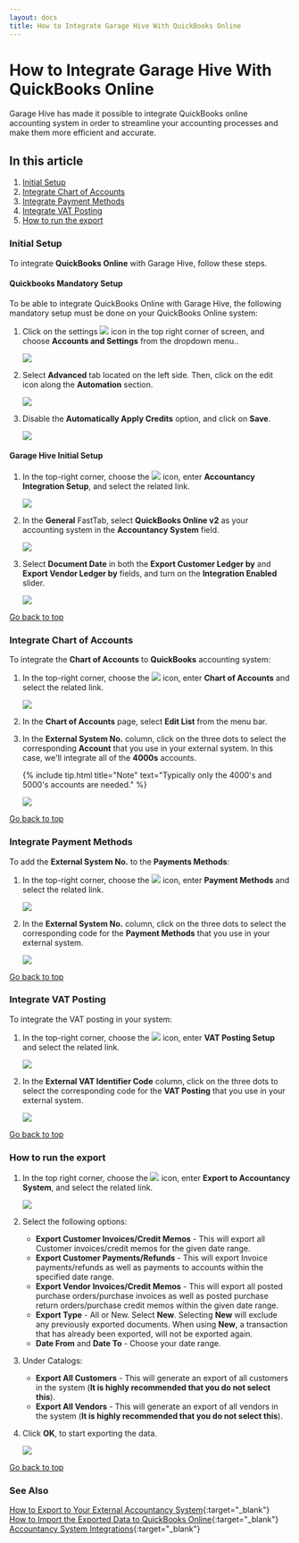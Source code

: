 ```yaml
---
layout: docs
title: How to Integrate Garage Hive With QuickBooks Online
---
```


<a name="top"></a>

# How to Integrate Garage Hive With QuickBooks Online
Garage Hive has made it possible to integrate QuickBooks online accounting system in order to streamline your accounting processes and make them more efficient and accurate.

## In this article
1. [Initial Setup](#initial-setup)
2. [Integrate Chart of Accounts](#integrate-chart-of-accounts)
3. [Integrate Payment Methods](#integrate-payment-methods)
4. [Integrate VAT Posting](#integrate-vat-posting)
5. [How to run the export](#how-to-run-the-export)

### Initial Setup
To integrate **QuickBooks Online** with Garage Hive, follow these steps.

#### Quickbooks Mandatory Setup
To be able to integrate QuickBooks Online with Garage Hive, the following mandatory setup must be done on your QuickBooks Online system:
1. Click on the settings ![](media/settings.png) icon in the top right corner of screen, and choose **Accounts and Settings** from the dropdown menu..

   ![](media/garagehive-quickbooks-online-mandatory-settings1.png)

2. Select **Advanced** tab  located on the left side. Then, click on the edit icon along the **Automation** section.

   ![](media/garagehive-quickbooks-online-mandatory-settings2.png)

3. Disable the **Automatically Apply Credits** option, and click on **Save**.

   ![](media/garagehive-quickbooks-online-mandatory-settings3.png)

#### Garage Hive Initial Setup
1. In the top-right corner, choose the ![](media/search_icon.png) icon, enter **Accountancy Integration Setup**, and select the related link.

   ![](media/garagehive-quickbooks-online-integration1.png)

2. In the **General** FastTab, select **QuickBooks Online v2** as your accounting system in the **Accountancy System** field.

   ![](media/garagehive-quickbooks-online-integration2.png)

3. Select **Document Date** in both the **Export Customer Ledger by** and **Export Vendor Ledger by** fields, and turn on the **Integration Enabled** slider.

   ![](media/garagehive-quickbooks-online-integration3.png)


[Go back to top](#top)

### Integrate Chart of Accounts
To integrate the **Chart of Accounts** to **QuickBooks** accounting system: 
1. In the top-right corner, choose the ![](media/search_icon.png) icon, enter **Chart of Accounts** and select the related link.

   ![](media/garagehive-quickbooks-online-integration7.png)

2. In the **Chart of Accounts** page, select **Edit List** from the menu bar.
3. In the **External System No.** column, click on the three dots to select the corresponding **Account** that you use in your external system. In this case, we'll integrate all of the **4000s** accounts.

   {% include tip.html title="Note" text="Typically only the 4000's and 5000's accounts are needed." %}

   ![](media/garagehive-quickbooks-online-integration8.png)


[Go back to top](#top)

### Integrate Payment Methods
To add the **External System No.** to the **Payments Methods**: 
1. In the top-right corner, choose the ![](media/search_icon.png) icon, enter **Payment Methods** and select the related link.

   ![](media/garagehive-quickbooks-online-integration9.png)

2. In the **External System No.** column, click on the three dots to select the corresponding code for the **Payment Methods** that you use in your external system.

   ![](media/garagehive-quickbooks-online-integration10.png)


[Go back to top](#top)

### Integrate VAT Posting
To integrate the VAT posting in your system: 
1. In the top-right corner, choose the ![](media/search_icon.png) icon, enter **VAT Posting Setup** and select the related link.

   ![](media/garagehive-quickbooks-vat-posting1.png)

2. In the **External VAT Identifier Code** column, click on the three dots to select the corresponding code for the **VAT Posting** that you use in your external system.

   ![](media/garagehive-quickbooks-vat-posting2.png)


[Go back to top](#top)

### How to run the export 
1. In the top right corner, choose the ![](media/search_icon.png) icon, enter **Export to Accountancy System**, and select the related link.

    ![](media/garagehive-sage-accounting-setup8.png)

2. Select the following options:
   * **Export Customer Invoices/Credit Memos** - This will export all Customer invoices/credit memos for the given date range. 
   * **Export Customer Payments/Refunds** - This will export Invoice payments/refunds as well as payments to accounts within the specified date range.
   * **Export Vendor Invoices/Credit Memos** - This will export all posted purchase orders/purchase invoices as well as posted purchase return orders/purchase credit memos within the given date range.
   * **Export Type** - All or New. Select **New**. Selecting **New** will exclude any previously exported documents. When using **New**, a transaction that has already been exported, will not be exported again.
   * **Date From** and **Date To** - Choose your date range.

3. Under Catalogs:
   * **Export All Customers** - This will generate an export of all customers in the system (**It is highly recommended that you do not select this**).
   * **Export All Vendors** - This will generate an export of all vendors in the system (**It is highly recommended that you do not select this**).

4. Click **OK**, to start exporting the data.

   ![](media/garagehive-sage-accounting-setup9.png)


[Go back to top](#top)


### **See Also**

[How to Export to Your External Accountancy System](garagehive-finance-accountancy-export.html){:target="_blank"} \
[How to Import the Exported Data to QuickBooks Online](garagehive-import-exported-data-to-quickbooks-online.html){:target="_blank"} \
[Accountancy System Integrations](garagehive-external-accountancy-integration.html){:target="_blank"}




